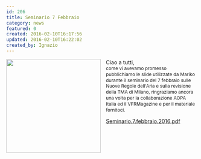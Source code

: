 ```yaml
---
id: 206
title: Seminario 7 Febbraio
category: news
featured: 0
created: 2016-02-10T16:17:56
updated: 2016-02-10T16:22:02
created_by: Ignazio
---
```

<p>
 <img border="0" src="images/stories/flying-logo.png" style="float: left; padding-right: 1em;" width="250"/>
 Ciao a tutti,
 <br/>
 <span style="font-size: 12.16px; line-height: 1.3em;">
  come vi avevamo promesso pubblichiamo le slide utilizzate da Mariko durante il seminario del 7 febbraio sulle Nuove Regole dell'Aria e sulla revisione della TMA di Milano, ringraziamo ancora una volta per la collaborazione AOPA Italia ed il VFRMagazine e per il materiale fornitoci.
  <br/>
 </span>
</p>
<p>
 <a href="dmdocuments/Seminario.7.febbraio.2016.pdf" target="_blank">
  Seminario.7.febbraio.2016.pdf
 </a>
</p>

